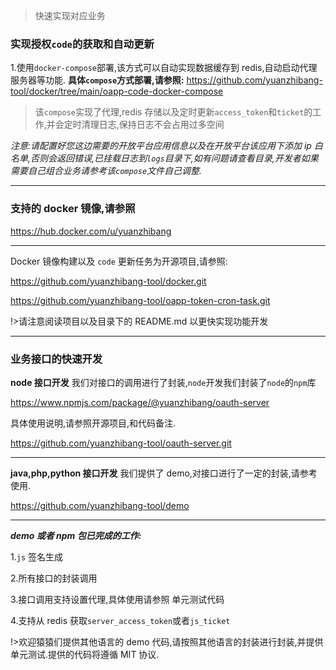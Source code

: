 > 快速实现对应业务

### 实现授权`code`的获取和自动更新

1.使用`docker-compose`部署,该方式可以自动实现数据缓存到 redis,自动启动代理服务器等功能.
**具体`compose`方式部署,请参照:**
https://github.com/yuanzhibang-tool/docker/tree/main/oapp-code-docker-compose

> 该`compose`实现了代理,redis 存储以及定时更新`access_token`和`ticket`的工作,并会定时清理日志,保持日志不会占用过多空间

_注意:请配置好您这边需要的开放平台应用信息以及在开放平台该应用下添加 ip 白名单,否则会返回错误,已挂载日志到`logs`目录下,如有问题请查看目录,开发者如果需要自己组合业务请参考该`compose`文件自己调整._

---

### 支持的 docker 镜像,请参照

https://hub.docker.com/u/yuanzhibang

---

Docker 镜像构建以及 `code` 更新任务为开源项目,请参照:

https://github.com/yuanzhibang-tool/docker.git

https://github.com/yuanzhibang-tool/oapp-token-cron-task.git

!>请注意阅读项目以及目录下的 README.md 以更快实现功能开发

---

### 业务接口的快速开发

**node 接口开发**
我们对接口的调用进行了封装,`node`开发我们封装了`node`的`npm`库

https://www.npmjs.com/package/@yuanzhibang/oauth-server

具体使用说明,请参照开源项目,和代码备注.

https://github.com/yuanzhibang-tool/oauth-server.git

---

**java,php,python 接口开发**
我们提供了 demo,对接口进行了一定的封装,请参考使用.

https://github.com/yuanzhibang-tool/demo

---

**_demo 或者 npm 包已完成的工作:_**

1.`js` 签名生成

2.所有接口的封装调用

3.接口调用支持设置代理,具体使用请参照 单元测试代码

4.支持从 redis 获取`server_access_token`或者`js_ticket`

!>欢迎猿猿们提供其他语言的 demo 代码,请按照其他语言的封装进行封装,并提供单元测试.提供的代码将遵循 MIT 协议.
